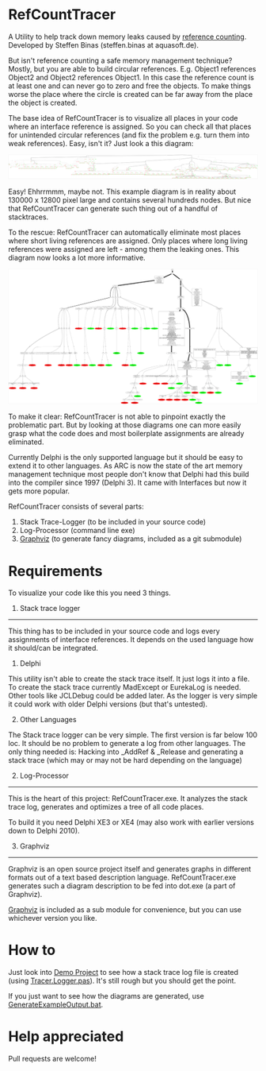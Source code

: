 RefCountTracer
==============

A Utility to help track down memory leaks caused by [reference counting](http://en.wikipedia.org/wiki/Reference_counting). Developed by Steffen Binas (steffen.binas at aquasoft.de).

But isn't reference counting a safe memory management technique? Mostly, but you are able to build circular references. E.g. Object1 references Object2 and Object2 references Object1. In this case the reference count is at least one and can never go to zero and free the objects. To make things worse the place where the circle is created can be far away from the place the object is created. 

The base idea of RefCountTracer is to visualize all places in your code where an interface reference is assigned. So you can check all that places for unintended circular references (and fix the problem e.g. turn them into weak references). Easy, isn't it? Just look a this diagram:

![complete diagram of all stack traces](Doc/example_complex_complete.png)

Easy! Ehhrrmmm, maybe not. This example diagram is in reality about 130000 x 12800 pixel large and contains several hundreds nodes. But nice that RefCountTracer can generate such thing out of a handful of stacktraces.

To the rescue: RefCountTracer can automatically eliminate most places where short living references are assigned. Only places where long living references were assigned are left - among them the leaking ones. This diagram now looks a lot more informative.

![optimized diagram of possible leaks](Doc/example_complex_reduced.png)

To make it clear: RefCountTracer is not able to pinpoint exactly the problematic part. But by looking at those diagrams one can more easily grasp what the code does and most boilerplate assignments are already eliminated.

Currently Delphi is the only supported language but it should be easy to extend it to other languages. As ARC is now the state of the art memory management technique most people don't know that Delphi had this build into the compiler since 1997 (Delphi 3). It came with Interfaces but now it gets more popular.

RefCountTracer consists of several parts:

1. Stack Trace-Logger (to be included in your source code)
2. Log-Processor (command line exe)
3. [Graphviz](http://graphviz.org/) (to generate fancy diagrams, included as a git submodule)

Requirements
============

To visualize your code like this you need 3 things.

1. Stack trace logger
---------------------
This thing has to be included in your source code and logs every assignments of interface references. It depends on the used language how it should/can be integrated.

1. Delphi

  This utility isn't able to create the stack trace itself. It just logs it into a file. To create the stack trace currently MadExcept or EurekaLog is needed. Other tools like JCLDebug could be added later. As the logger is very simple it could work with older Delphi versions (but that's untested).

2. Other Languages

  The Stack trace logger can be very simple. The first version is far below 100 loc. It should be no problem to generate a log from other languages. The only thing needed is: Hacking into _AddRef & _Release and generating a stack trace (which may or may not be hard depending on the language)

2. Log-Processor
----------------

This is the heart of this project: RefCountTracer.exe. It analyzes the stack trace log, generates and optimizes a tree of all code places.

To build it you need Delphi XE3 or XE4 (may also work with earlier versions down to Delphi 2010).

3. Graphviz
-----------
Graphviz is an open source project itself and generates graphs in different formats out of a text based description language. RefCountTracer.exe generates such a diagram description to be fed into dot.exe (a part of Graphviz).

[Graphviz](http://graphviz.org/) is included as a sub module for convenience, but you can use whichever version you like.

How to
======

Just look into [Demo Project](Src/Demo/) to see how a stack trace log file is created (using [Tracer.Logger.pas](Src/Tracer.Logger.pas)). It's still rough but you should get the point. 

If you just want to see how the diagrams are generated, use [GenerateExampleOutput.bat](Src/Demo/GenerateExampleOutput.bat).

Help appreciated
================

Pull requests are welcome! 
